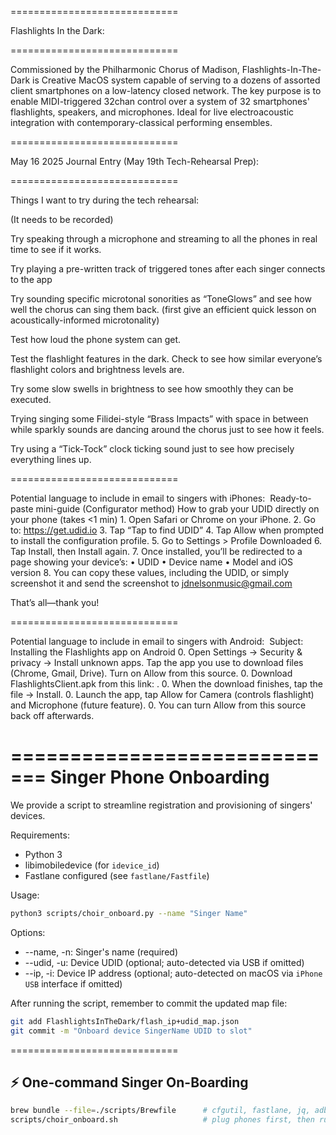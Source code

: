 =============================

Flashlights In the Dark:

=============================

Commissioned by the Philharmonic Chorus of Madison, Flashlights-In-The-Dark is Creative MacOS system capable of serving to a dozens of assorted client smartphones on a low-latency closed network. The key purpose is to enable MIDI-triggered 32chan control over a system of 32 smartphones' flashlights, speakers, and microphones. Ideal for live electroacoustic integration with contemporary-classical performing ensembles. 

=============================

May 16 2025 Journal Entry (May 19th Tech-Rehearsal Prep):

=============================

Things I want to try during the tech rehearsal:

(It needs to be recorded)

Try speaking through a microphone and streaming to all the phones in real time to see if it works. 

Try playing a pre-written track of triggered tones after each singer connects to the app

Try sounding specific microtonal sonorities as “ToneGlows” and see how well the chorus can sing them back. (first give an efficient quick lesson on acoustically-informed microtonality)

Test how loud the phone system can get.

Test the flashlight features in the dark. Check to see how similar everyone’s flashlight colors and brightness levels are. 

Try some slow swells in brightness to see how smoothly they can be executed. 

Trying singing some Filidei-style “Brass Impacts” with space in between while sparkly sounds are dancing around the chorus just to see how it feels. 

Try using a “Tick-Tock” clock ticking sound just to see how precisely everything lines up. 

=============================


Potential language to include in email to singers with iPhones: 
Ready-to-paste mini-guide (Configurator method)
How to grab your UDID directly on your phone (takes <1 min)
    1.    Open Safari or Chrome on your iPhone.
    2.    Go to: https://get.udid.io
    3.    Tap “Tap to find UDID”
    4.    Tap Allow when prompted to install the configuration profile.
    5.    Go to Settings > Profile Downloaded
    6.    Tap Install, then Install again.
    7.    Once installed, you’ll be redirected to a page showing your device’s:
        •    UDID
        •    Device name
        •    Model and iOS version
    8.    You can copy these values, including the UDID, or simply screenshot it and send the screenshot to jdnelsonmusic@gmail.com

That’s all—thank you!

=============================


Potential language to include in email to singers with Android:  Subject: Installing the Flashlights app on Android
    0.    Open Settings → Security & privacy → Install unknown apps. Tap the app you use to download files (Chrome, Gmail, Drive). Turn on Allow from this source.
    0.    Download FlashlightsClient.apk from this link: <your-link>.
    0.    When the download finishes, tap the file → Install.
    0.    Launch the app, tap Allow for Camera (controls flashlight) and Microphone (future feature).
    0.    You can turn Allow from this source back off afterwards.

=============================
Singer Phone Onboarding
=============================

We provide a script to streamline registration and provisioning of singers' devices.

Requirements:
- Python 3
- libimobiledevice (for `idevice_id`)
- Fastlane configured (see `fastlane/Fastfile`)

Usage:
```bash
python3 scripts/choir_onboard.py --name "Singer Name"
```

Options:
- --name, -n: Singer's name (required)
- --udid, -u: Device UDID (optional; auto-detected via USB if omitted)
- --ip, -i: Device IP address (optional; auto-detected on macOS via `iPhone USB` interface if omitted)

After running the script, remember to commit the updated map file:
```bash
git add FlashlightsInTheDark/flash_ip+udid_map.json
git commit -m "Onboard device SingerName UDID to slot"
```

=============================








## ⚡ One-command Singer On-Boarding
```bash
brew bundle --file=./scripts/Brewfile      # cfgutil, fastlane, jq, adb
scripts/choir_onboard.sh                   # plug phones first, then run
```

